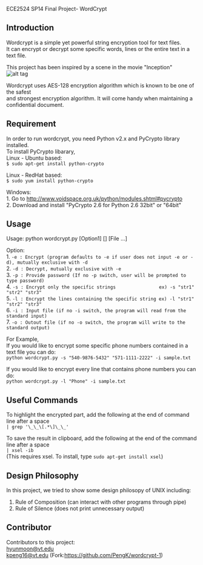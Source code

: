 ECE2524 SP14 Final Project- WordCrypt  

## Introduction
Wordcrypt is a simple yet powerful string encryption tool for text files.  
It can encrypt or decrypt some specific words, lines or the entire text in a text file.  

This project has been inspired by a scene in the movie "Inception"  
![alt tag](https://lh6.googleusercontent.com/-0Y3geyRNkno/U2llsZB5_sI/AAAAAAAAAjE/g10k74Zp2hc/w587-h450-no/Resizedd_capture_001.png)

Wordcrypt uses AES-128 encryption algorithm which is known to be one of the safest  
and strongest encryption algorithm. It will come handy when maintaining a confidential document.

## Requirement
In order to run wordcrypt, you need Python v2.x and PyCrypto library installed.  
To install PyCrypto libarary,  
Linux - Ubuntu based:  
    `$ sudo apt-get install python-crypto`
    
Linux - RedHat based:  
    `$ sudo yum install python-crypto`
    
Windows:  
    1. Go to http://www.voidspace.org.uk/python/modules.shtml#pycrypto  
    2. Download and install "PyCrypto 2.6 for Python 2.6 32bit" or "64bit"  

## Usage

Usage: python wordcrypt.py [Option1] [] [File ...]  

Option:  
    1. `-e : Encrypt (program defaults to -e if user does not input -e or -d), mutually exclusive with -d`  
    2. `-d : Decrypt, mutually exclusive with -e`  
    3. `-p : Provide password (If no -p switch, user will be prompted to type password)`  
    4. `-s : Encrypt only the specific strings                ex) -s "str1" "str2" "str3"`  
    5. `-l : Encrypt the lines containing the specific string ex) -l "str1" "str2" "str3"`  
    6. `-i : Input file (if no -i switch, the program will read from the standard input)`  
    7. `-o : Outout file (if no -o switch, the program will write to the standard output)`  

For Example,  
If you would like to encrypt some specific phone numbers contained in a text file you can do:  
`python wordcrypt.py -s "540-9876-5432" "571-1111-2222" -i sample.txt`

If you would like to encrypt every line that contains phone numbers you can do:  
`python wordcrypt.py -l "Phone" -i sample.txt`


## Useful Commands
To highlight the encrypted part, add the following at the end of command line after a space  
    `| grep '\_\_\[.*\]\_\_'`  
      
To save the result in clipboard, add the following at the end of the command line after a space  
    `| xsel -ib`  
    (This requires xsel. To install, type ` sudo apt-get install xsel `)  

	
## Design Philosophy

In this project, we tried to show some design philosopy of UNIX including:  

1. Rule of Composition (can interact with other programs through pipe)  
2. Rule of Silence (does not print unnecessary output)  

## Contributor
Contributors to this project:  
hyunmoon@vt.edu  
kpeng16@vt.edu (Fork:https://github.com/PengK/wordcrypt-1)  
